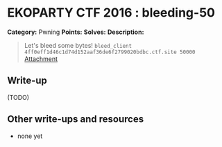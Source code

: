 # EKOPARTY CTF 2016 : bleeding-50

**Category:** Pwning
**Points:**
**Solves:**
**Description:**

> Let's bleed some bytes!
> `bleed_client 4ff0eff1d46c1d74d152aaf36de6f2799020bdbc.ctf.site 50000`
> [Attachment](pwn50.zip)


## Write-up

(TODO)

## Other write-ups and resources

* none yet
